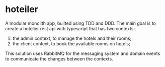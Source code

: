 # hoteiler

A modular monolith app, builted using TDD and DDD. The main goal is to create a hotelier rest api with typescript that has two contexts:

1. the admin context, to manage the hotels and their rooms;
2. the client context, to book the available rooms on hotels;

This solution uses RabbitMQ for the messaging system and domain events to communicate the changes between the contexts.
